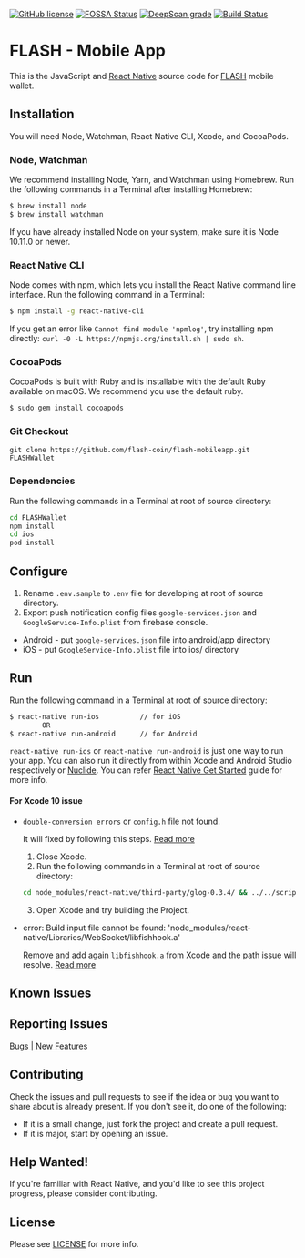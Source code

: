 [![GitHub license](https://img.shields.io/badge/license-MIT-blue.svg)](https://github.com/flash-coin/webwallet/blob/master/LICENSE) [![FOSSA Status](https://app.fossa.io/api/projects/git%2Bgithub.com%2Fflash-coin%2Fflash-mobileapp.svg?type=shield)](https://app.fossa.io/projects/git%2Bgithub.com%2Fflash-coin%2Fflash-mobileapp?ref=badge_shield) [![DeepScan grade](https://deepscan.io/api/projects/2899/branches/21968/badge/grade.svg)](https://deepscan.io/dashboard#view=project&pid=2899&bid=21968) [![Build Status](https://api.travis-ci.org/flash-coin/flash-mobileapp.svg?branch=master)](https://travis-ci.org/flash-coin/flash-mobileapp)


# FLASH - Mobile App
This is the JavaScript and [React Native](http://facebook.github.io/react-native/) source code for [FLASH](https://www.flashcoin.io) mobile wallet.


## Installation
You will need Node, Watchman, React Native CLI, Xcode, and CocoaPods.

### Node, Watchman

We recommend installing Node, Yarn, and Watchman using Homebrew. Run the following commands in a Terminal after installing Homebrew:

```sh
$ brew install node
$ brew install watchman
```

If you have already installed Node on your system, make sure it is Node 10.11.0 or newer.

### React Native CLI

Node comes with npm, which lets you install the React Native command line interface. Run the following command in a Terminal:

```sh
$ npm install -g react-native-cli
```

If you get an error like `Cannot find module 'npmlog'`, try installing npm directly: `curl -0 -L https://npmjs.org/install.sh | sudo sh`.


### CocoaPods

CocoaPods is built with Ruby and is installable with the default Ruby available on macOS. We recommend you use the default ruby.

```sh
$ sudo gem install cocoapods
```


### Git Checkout

```base
git clone https://github.com/flash-coin/flash-mobileapp.git FLASHWallet
```

### Dependencies

Run the following commands in a Terminal at root of source directory:

``` bash
cd FLASHWallet
npm install
cd ios
pod install
```

## Configure

1. Rename `.env.sample` to `.env` file for developing at root of source directory.
2. Export push notification config files `google-services.json` and `GoogleService-Info.plist` from firebase console.
 - Android - put `google-services.json` file into android/app directory
 - iOS - put `GoogleService-Info.plist` file into ios/ directory

## Run

Run the following command in a Terminal at root of source directory:

```sh
$ react-native run-ios          // for iOS
        OR
$ react-native run-android      // for Android
```

`react-native run-ios` or `react-native run-android` is just one way to run your app. You can also run it directly from within Xcode and Android Studio respectively or [Nuclide](https://nuclide.io/). You can refer [React Native Get Started](https://facebook.github.io/react-native/docs/getting-started.html) guide for more info.

#### For Xcode 10 issue
- `double-conversion errors` or `config.h` file not found.

    It will fixed by following this steps. [Read more](https://github.com/facebook/react-native/issues/14382#issuecomment-313163119)
    1. Close Xcode.
    2. Run the following commands in a Terminal at root of source directory:
    ```bash
    cd node_modules/react-native/third-party/glog-0.3.4/ && ../../scripts/ios-configure-glog.sh && cd ../../../../
    ```
    3. Open Xcode and try building the Project.
- error: Build input file cannot be found: 'node_modules/react-native/Libraries/WebSocket/libfishhook.a'

    Remove and add again `libfishhook.a` from Xcode and the path issue will resolve. [Read more](https://github.com/facebook/react-native/issues/19569#issuecomment-422691829)


## Known Issues


## Reporting Issues

[Bugs | New Features](https://github.com/flash-coin/flash-mobileapp/issues)


## Contributing
Check the issues and pull requests to see if the idea or bug you want to share about is already present. If you don't see it, do one of the following:

* If it is a small change, just fork the project and create a pull request.
* If it is major, start by opening an issue.


## Help Wanted!

If you're familiar with React Native, and you'd like to see this project progress, please consider contributing.


## License

Please see [LICENSE](LICENSE) for more info.
